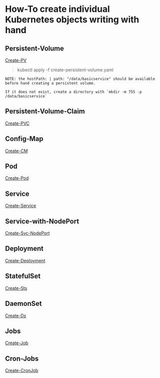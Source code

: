 # How-To create individual Kubernetes objects writing with hand

## Persistent-Volume

[Create-PV](./files/create-persistent-volume.yaml)

> kubectl apply -f create-persistent-volume.yaml

```
NOTE: the hostPath: | path: "/data/basicservice" should be available before hand creating a persistent volume.

If it does not exist, create a directory with `mkdir -m 755 -p /data/basicservice`
```

## Persistent-Volume-Claim

[Create-PVC](./files/create-persistent-volume-claim.yaml)

## Config-Map

[Create-CM](./files/create-configmap.yaml)

## Pod

[Create-Pod](./files/create-pod.yaml)

## Service

[Create-Service](./files/create-service.yaml)

## Service-with-NodePort

[Create-Svc-NodePort](./files/create-service-nodeport.yaml)

## Deployment

[Create-Deployment](./files/create-deployment.yaml)

## StatefulSet

[Create-Sts](./files/create-statefulset.yaml)

## DaemonSet

[Create-Ds](./files/create-daemonset.yaml)

## Jobs

[Create-Job](./files/create-job.yaml)

## Cron-Jobs

[Create-CronJob](./files/create-cronjob.yaml)
